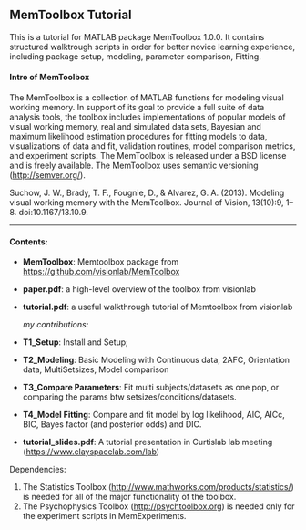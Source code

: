 ## MemToolbox Tutorial

This is a tutorial for MATLAB package MemToolbox 1.0.0. 
It contains structured walktrough scripts in order for better novice learning experience, including package setup, modeling, parameter comparison, Fitting. 

#### Intro of MemToolbox
The MemToolbox is a collection of MATLAB functions for modeling visual working memory. In support of its goal to provide a full suite of data
analysis tools, the toolbox includes implementations of popular models of visual working memory, real and simulated data sets, Bayesian and maximum likelihood estimation procedures for fitting models to data,
visualizations of data and fit, validation routines, model comparison metrics, and experiment scripts. The MemToolbox is released under a BSD license and is freely available. The MemToolbox uses semantic versioning (http://semver.org/).

Suchow, J. W., Brady, T. F., Fougnie, D., & Alvarez, G. A. (2013). Modeling visual working memory with the MemToolbox. Journal of Vision, 13(10):9, 1–8. doi:10.1167/13.10.9.
______________________________

#### Contents:
- **MemToolbox**: Memtoolbox package from https://github.com/visionlab/MemToolbox
- **paper.pdf**: a high-level overview of the toolbox from visionlab
- **tutorial.pdf**: a useful walkthrough tutorial of Memtoolbox from visionlab
  
  _my contributions:_
- **T1_Setup**: Install and Setup;
- **T2_Modeling**: Basic Modeling with Continuous data, 2AFC, Orientation data, MultiSetsizes, Model comparison
- **T3_Compare Parameters**: Fit multi subjects/datasets as one pop, or comparing the params btw setsizes/conditions/datasets.
- **T4_Model Fitting**: Compare and fit model by log likelihood, AIC, AICc, BIC, Bayes factor (and posterior odds) and DIC.
- **tutorial_slides.pdf**: A tutorial presentation in Curtislab lab meeting (https://www.clayspacelab.com/lab)

Dependencies:
1. The Statistics Toolbox (http://www.mathworks.com/products/statistics/) is needed for all of the major functionality of the toolbox.
2. The Psychophysics Toolbox (http://psychtoolbox.org) is needed only for the experiment scripts in MemExperiments.
